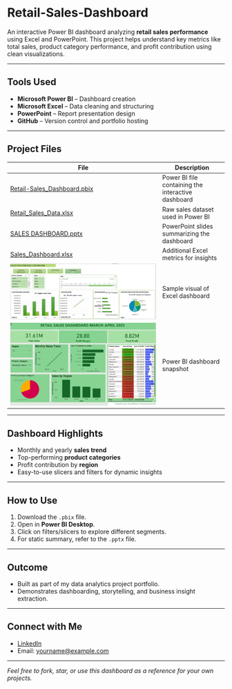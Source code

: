 # Retail-Sales-Dashboard

An interactive Power BI dashboard analyzing **retail sales performance** using Excel and PowerPoint. This project helps understand key metrics like total sales, product category performance, and profit contribution using clean visualizations.

---

##  Tools Used

- **Microsoft Power BI** – Dashboard creation
- **Microsoft Excel** – Data cleaning and structuring
- **PowerPoint** – Report presentation design
- **GitHub** – Version control and portfolio hosting

---

## Project Files

| File | Description |
|------|-------------|
| [Retail-Sales_Dashboard.pbix](https://github.com/nupurpramod/Retail-Sales-Dashboard/raw/main/Retail-Sales_Dashboard.pbix) | Power BI file containing the interactive dashboard |
| [Retail_Sales_Data.xlsx](https://github.com/nupurpramod/Retail-Sales-Dashboard/raw/main/Retail_Sales_Data.xlsx) | Raw sales dataset used in Power BI |
| [SALES DASHBOARD.pptx](https://github.com/nupurpramod/Retail-Sales-Dashboard/raw/main/SALES%20DASHBOARD.pptx) | PowerPoint slides summarizing the dashboard |
| [Sales_Dashboard.xlsx](https://github.com/nupurpramod/Retail-Sales-Dashboard/raw/main/Sales_Dashboard.xlsx) | Additional Excel metrics for insights |
| ![Excel Dashboard](https://github.com/nupurpramod/Retail-Sales-Dashboard/raw/main/excel_dashboard.png) | Sample visual of Excel dashboard |
| ![Power BI Dashboard](https://github.com/nupurpramod/Retail-Sales-Dashboard/raw/main/powerbi_dashboard.png) | Power BI dashboard snapshot |

---

##  Dashboard Highlights

- Monthly and yearly **sales trend**
- Top-performing **product categories**
- Profit contribution by **region**
- Easy-to-use slicers and filters for dynamic insights

---

##  How to Use

1. Download the `.pbix` file.
2. Open in **Power BI Desktop**.
3. Click on filters/slicers to explore different segments.
4. For static summary, refer to the `.pptx` file.

---

## Outcome

- Built as part of my data analytics project portfolio.
- Demonstrates dashboarding, storytelling, and business insight extraction.

---

## Connect with Me

-  [LinkedIn](https://www.linkedin.com/in/nupurpramod/)
-  Email: yourname@example.com

---

 _Feel free to fork, star, or use this dashboard as a reference for your own projects._


